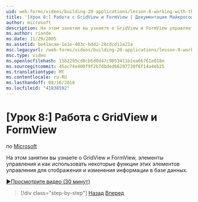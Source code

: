 ```yaml
---
uid: web-forms/videos/building-20-applications/lesson-8-working-with-the-gridview-and-formview
title: '[Урок 8:] Работа с GridView и FormView | Документация Майкрософт'
author: microsoft
description: На этом занятии вы узнаете о GridView и FormView управляет, и как использовать некоторые функции этих элементов управления для отображения и изменения отобра...
ms.author: riande
ms.date: 11/29/2005
ms.assetid: be41acae-1e1e-403c-bdd2-28cdcd11a22a
msc.legacyurl: /web-forms/videos/building-20-applications/lesson-8-working-with-the-gridview-and-formview
msc.type: video
ms.openlocfilehash: 15b2295cd8cb5d0d47c9053411b1ea66761e018e
ms.sourcegitcommit: 45ac74e400f9f2b7dbded66297730f6f14a4eb25
ms.translationtype: MT
ms.contentlocale: ru-RU
ms.lasthandoff: 08/16/2018
ms.locfileid: "41838592"
---
```

<a name="lesson-8-working-with-the-gridview-and-formview"></a>[Урок 8:] Работа с GridView и FormView
====================
по [Microsoft](https://github.com/microsoft)

На этом занятии вы узнаете о GridView и FormView, элементы управления и как использовать некоторые функции этих элементов управления для отображения и изменения информации в базе данных.

[&#9654;Просмотрите видео (30 минут)](https://channel9.msdn.com/Blogs/ASP-NET-Site-Videos/lesson-8-working-with-the-gridview-and-formview)

> [!div class="step-by-step"]
> [Назад](lesson-7-databinding-to-user-interface-controls.md)
> [Вперед](watch-aspnet-development-in-action.md)
